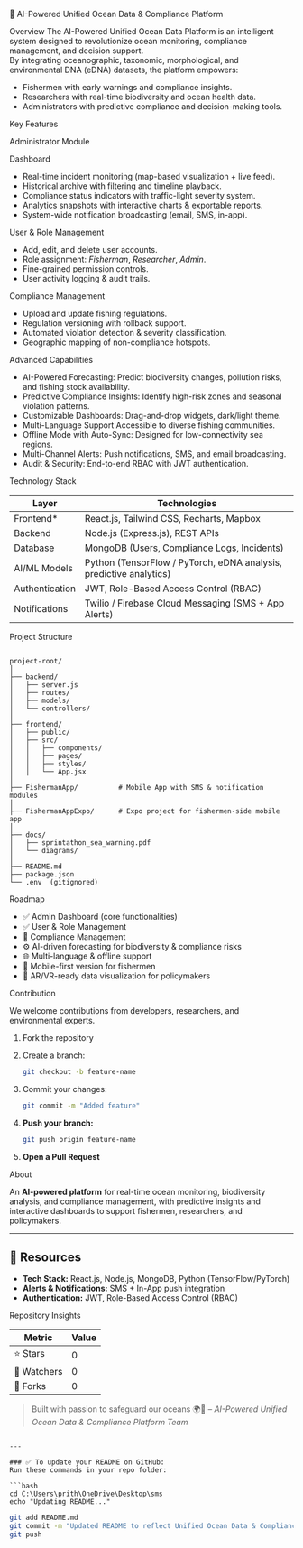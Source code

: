 
 🌊 AI-Powered Unified Ocean Data & Compliance Platform

 Overview
The AI-Powered Unified Ocean Data Platform is an intelligent system designed to revolutionize ocean monitoring, compliance management, and decision support.  
By integrating oceanographic, taxonomic, morphological, and environmental DNA (eDNA) datasets, the platform empowers:

- Fishermen with early warnings and compliance insights.  
- Researchers with real-time biodiversity and ocean health data.  
- Administrators with predictive compliance and decision-making tools.  

 Key Features

 Administrator Module

 Dashboard
- Real-time incident monitoring (map-based visualization + live feed).  
- Historical archive with filtering and timeline playback.  
- Compliance status indicators with traffic-light severity system.  
- Analytics snapshots with interactive charts & exportable reports.  
- System-wide notification broadcasting (email, SMS, in-app).  

 User & Role Management
- Add, edit, and delete user accounts.  
- Role assignment: *Fisherman*, *Researcher*, *Admin*.  
- Fine-grained permission controls.  
- User activity logging & audit trails.  

 Compliance Management
- Upload and update fishing regulations.  
- Regulation versioning with rollback support.  
- Automated violation detection & severity classification.  
- Geographic mapping of non-compliance hotspots.  


 Advanced Capabilities
- AI-Powered Forecasting: Predict biodiversity changes, pollution risks, and fishing stock availability.  
- Predictive Compliance Insights: Identify high-risk zones and seasonal violation patterns.  
- Customizable Dashboards: Drag-and-drop widgets, dark/light theme.  
- Multi-Language Support Accessible to diverse fishing communities.  
- Offline Mode with Auto-Sync: Designed for low-connectivity sea regions.  
- Multi-Channel Alerts: Push notifications, SMS, and email broadcasting.  
- Audit & Security: End-to-end RBAC with JWT authentication.  


 Technology Stack

| Layer | Technologies |
|-------|---------------|
| Frontend* | React.js, Tailwind CSS, Recharts, Mapbox |
| Backend | Node.js (Express.js), REST APIs |
| Database | MongoDB (Users, Compliance Logs, Incidents) |
| AI/ML Models | Python (TensorFlow / PyTorch, eDNA analysis, predictive analytics) |
| Authentication | JWT, Role-Based Access Control (RBAC) |
| Notifications | Twilio / Firebase Cloud Messaging (SMS + App Alerts) |

 Project Structure

```

project-root/
│
├── backend/
│   ├── server.js
│   ├── routes/
│   ├── models/
│   └── controllers/
│
├── frontend/
│   ├── public/
│   ├── src/
│   │   ├── components/
│   │   ├── pages/
│   │   ├── styles/
│   │   └── App.jsx
│
├── FishermanApp/          # Mobile App with SMS & notification modules
│
├── FishermanAppExpo/      # Expo project for fishermen-side mobile app
│
├── docs/
│   ├── sprintathon_sea_warning.pdf
│   └── diagrams/
│
├── README.md
├── package.json
└── .env  (gitignored)

````

 Roadmap

- ✅ Admin Dashboard (core functionalities)  
- ✅ User & Role Management  
- 🔄 Compliance Management   
- ⚙️ AI-driven forecasting for biodiversity & compliance risks  
- 🌐 Multi-language & offline support  
- 📱 Mobile-first version for fishermen  
- 🧠 AR/VR-ready data visualization for policymakers  


 Contribution

We welcome contributions from developers, researchers, and environmental experts.

1. Fork the repository  
2. Create a branch:
   ```bash
   git checkout -b feature-name

3. Commit your changes:

   ```bash
   git commit -m "Added feature"
   ```
4. **Push your branch:**

   ```bash
   git push origin feature-name
   ```
5. **Open a Pull Request**

About

An **AI-powered platform** for real-time ocean monitoring, biodiversity analysis, and compliance management, with predictive insights and interactive dashboards to support fishermen, researchers, and policymakers.

---

## 🧰 Resources

* **Tech Stack:** React.js, Node.js, MongoDB, Python (TensorFlow/PyTorch)
* **Alerts & Notifications:** SMS + In-App push integration
* **Authentication:** JWT, Role-Based Access Control (RBAC)

 Repository Insights

| Metric      | Value |
| ----------- | ----- |
| ⭐ Stars     | 0     |
| 👀 Watchers | 0     |
| 🍴 Forks    | 0     |

> Built with passion to safeguard our oceans 🌍🌊
> *– AI-Powered Unified Ocean Data & Compliance Platform Team*

````

---

### ✅ To update your README on GitHub:
Run these commands in your repo folder:

```bash
cd C:\Users\prith\OneDrive\Desktop\sms
echo "Updating README..."
````


```bash
git add README.md
git commit -m "Updated README to reflect Unified Ocean Data & Compliance Platform"
git push
```


